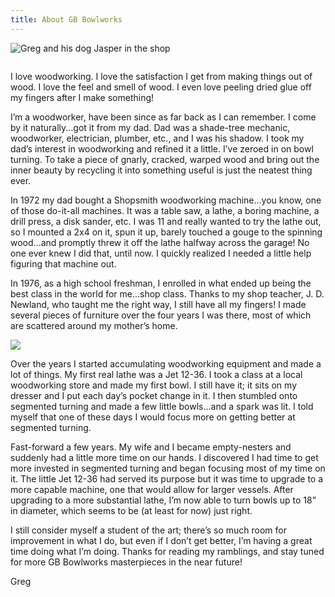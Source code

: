 ```yaml
---
title: About GB Bowlworks
---
```

![Greg and his dog Jasper in the shop](https://res.cloudinary.com/dy6lb8vna/image/upload/v1582853540/gregandjasper.jpg "Greg and Jasper")

![]()

I love woodworking. I love the satisfaction I get from making things out of wood. I love the feel and smell of wood. I even love peeling dried glue off my fingers after I make something!

I’m a woodworker, have been since as far back as I can remember. I come by it naturally...got it from my dad. Dad was a shade-tree mechanic, woodworker, electrician, plumber, etc., and I was his shadow. I took my dad’s interest in woodworking and refined it a little. I’ve zeroed in on bowl turning. To take a piece of gnarly, cracked, warped wood and bring out the inner beauty by recycling it into something useful is just the neatest thing ever. 

​In 1972 my dad bought a Shopsmith woodworking machine...you know, one of those do-it-all machines. It was a table saw, a lathe, a boring machine, a drill press, a disk sander, etc. I was 11 and really wanted to try the lathe out, so I mounted a 2x4 on it, spun it up, barely touched a gouge to the spinning wood...and promptly threw it off the lathe halfway across the garage! No one ever knew I did that, until now. I quickly realized I needed a little help figuring that machine out.

In 1976, as a high school freshman, I enrolled in what ended up being the best class in the world for me...shop class.  Thanks to my shop teacher, J. D. Newland, who taught me the right way, I still have all my fingers! I made several pieces of furniture over the four years I was there, most of which are scattered around my mother’s home.

![](https://res.cloudinary.com/dy6lb8vna/image/upload/c_scale,w_1160/v1588771702/IMG_7878.jpg)

Over the years I started accumulating woodworking equipment and made a lot of things. My first real lathe was a Jet 12-36. I took a class at a local woodworking store and made my first bowl. I still have it; it sits on my dresser and I put each day’s pocket change in it. I then stumbled onto segmented turning and made a few little bowls...and a spark was lit. I told myself that one of these days I would focus more on getting better at segmented turning.

​Fast-forward a few years. My wife and I became empty-nesters and suddenly had a little more time on our hands. I discovered I had time to get more invested in segmented turning and began focusing most of my time on it. The little Jet 12-36 had served its purpose but it was time to upgrade to a more capable machine, one that would allow for larger vessels. After upgrading to a more substantial lathe, I’m now able to turn bowls up to 18” in diameter, which seems to be (at least for now) just right.

I still consider myself a student of the art; there’s so much room for improvement in what I do, but even if I don’t get better, I’m having a great time doing what I’m doing. Thanks for reading my ramblings, and stay tuned for more GB Bowlworks masterpieces in the near future!

Greg

![]()